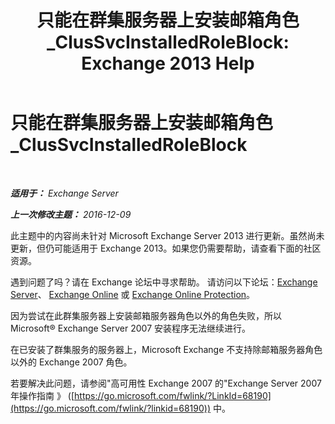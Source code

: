 ﻿---
title: '只能在群集服务器上安装邮箱角色_ClusSvcInstalledRoleBlock: Exchange 2013 Help'
TOCTitle: 只能在群集服务器上安装邮箱角色_ClusSvcInstalledRoleBlock
ms:assetid: 3e20f408-2b8d-47c2-a402-07232ab9f234
ms:mtpsurl: https://technet.microsoft.com/zh-cn/library/ms.exch.setupreadiness.clussvcinstalledroleblock(v=EXCHG.150)
ms:contentKeyID: 50490363
ms.date: 05/21/2018
mtps_version: v=EXCHG.150
ms.translationtype: MT
---

# 只能在群集服务器上安装邮箱角色\_ClusSvcInstalledRoleBlock

 

_**适用于：** Exchange Server_

_**上一次修改主题：** 2016-12-09_

此主题中的内容尚未针对 Microsoft Exchange Server 2013 进行更新。虽然尚未更新，但仍可能适用于 Exchange 2013。如果您仍需要帮助，请查看下面的社区资源。

遇到问题了吗？请在 Exchange 论坛中寻求帮助。 请访问以下论坛：[Exchange Server](https://go.microsoft.com/fwlink/p/?linkid=60612)、 [Exchange Online](https://go.microsoft.com/fwlink/p/?linkid=267542) 或 [Exchange Online Protection](https://go.microsoft.com/fwlink/p/?linkid=285351)。

因为尝试在此群集服务器上安装邮箱服务器角色以外的角色失败，所以 Microsoft® Exchange Server 2007 安装程序无法继续进行。

在已安装了群集服务的服务器上，Microsoft Exchange 不支持除邮箱服务器角色以外的 Exchange 2007 角色。

若要解决此问题，请参阅"高可用性 Exchange 2007 的"Exchange Server 2007年操作指南 》 ([https://go.microsoft.com/fwlink/?LinkId=68190](https://go.microsoft.com/fwlink/?linkid=68190)) 中。

